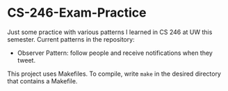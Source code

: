 # CS-246-Exam-Practice
Just some practice with various patterns I learned in CS 246 at UW this semester.
Current patterns in the repository:
* Observer Pattern: follow people and receive notifications when they tweet. 

This project uses Makefiles.
To compile, write `make` in the desired directory that contains a Makefile.
